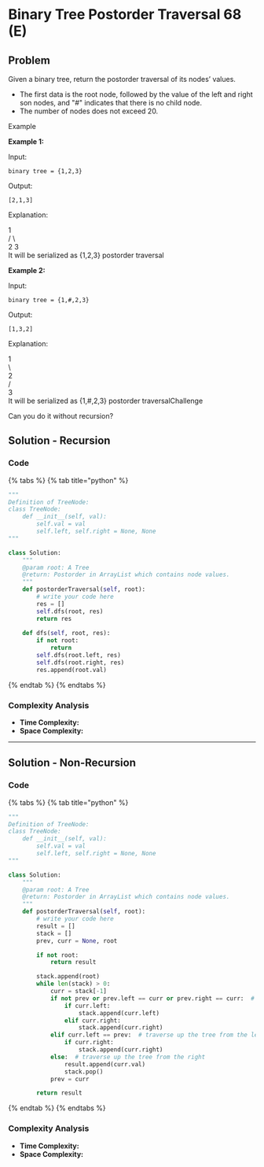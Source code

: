 # Binary Tree Postorder Traversal 68 (E)

## Problem

Given a binary tree, return the postorder traversal of its nodes’ values.

* The first data is the root node, followed by the value of the left and right son nodes, and "#" indicates that there is no child node.
* The number of nodes does not exceed 20.

Example

**Example 1:**

Input:

```
binary tree = {1,2,3}
```

Output:

```
[2,1,3]
```

Explanation:

&#x20;  1\
&#x20; /  \\\
2     3\
It will be serialized as {1,2,3} postorder traversal

**Example 2:**

Input:

```
binary tree = {1,#,2,3}
```

Output:

```
[1,3,2]
```

Explanation:

1\
&#x20; \\\
&#x20;  2\
&#x20; /\
3\
It will be serialized as {1,#,2,3} postorder traversalChallenge

Can you do it without recursion?

## Solution - Recursion

### Code

{% tabs %}
{% tab title="python" %}
```python
"""
Definition of TreeNode:
class TreeNode:
    def __init__(self, val):
        self.val = val
        self.left, self.right = None, None
"""

class Solution:
    """
    @param root: A Tree
    @return: Postorder in ArrayList which contains node values.
    """
    def postorderTraversal(self, root):
        # write your code here
        res = []
        self.dfs(root, res)
        return res
    
    def dfs(self, root, res):
        if not root:
            return 
        self.dfs(root.left, res)
        self.dfs(root.right, res)
        res.append(root.val)
```
{% endtab %}
{% endtabs %}

### Complexity Analysis

* **Time Complexity:**
* **Space Complexity:**

****

## Solution - Non-Recursion

### Code

{% tabs %}
{% tab title="python" %}
```python
"""
Definition of TreeNode:
class TreeNode:
    def __init__(self, val):
        self.val = val
        self.left, self.right = None, None
"""

class Solution:
    """
    @param root: A Tree
    @return: Postorder in ArrayList which contains node values.
    """
    def postorderTraversal(self, root):
        # write your code here
        result = []
        stack = []
        prev, curr = None, root

        if not root:
            return result

        stack.append(root)
        while len(stack) > 0:
            curr = stack[-1]
            if not prev or prev.left == curr or prev.right == curr:  # traverse down the tree
                if curr.left:
                    stack.append(curr.left)
                elif curr.right:
                    stack.append(curr.right)
            elif curr.left == prev:  # traverse up the tree from the left
                if curr.right:
                    stack.append(curr.right)
            else:  # traverse up the tree from the right
                result.append(curr.val)
                stack.pop()
            prev = curr

        return result
```
{% endtab %}
{% endtabs %}

### Complexity Analysis

* **Time Complexity:**
* **Space Complexity:**

